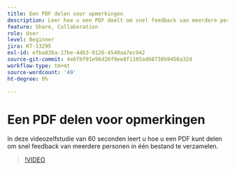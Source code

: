```yaml
---
title: Een PDF delen voor opmerkingen
description: Leer hoe u een PDF deelt om snel feedback van meerdere personen in één bestand te verzamelen
feature: Share, Collaboration
role: User
level: Beginner
jira: KT-13295
exl-id: efba836a-17be-44b3-9126-4540aa7ec942
source-git-commit: 4e6fbf91e96d26f9ee8f1105ad68738b9450a32d
workflow-type: tm+mt
source-wordcount: '49'
ht-degree: 0%

---
```


# Een PDF delen voor opmerkingen

In deze videozelfstudie van 60 seconden leert u hoe u een PDF kunt delen om snel feedback van meerdere personen in één bestand te verzamelen.

>[!VIDEO](https://video.tv.adobe.com/v/340769?quality=12&learn=on&hidetitle=true)
